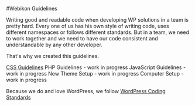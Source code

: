 #Webikon Guidelines

Writing good and readable code when developing WP solutions in a team is pretty hard. 
Every one of us has his own style of writing code, uses different namespaces or follows different standards.
But in a team, we need to work together and we need to have our code consistent and understandable by any other developer.

That's why we created this guidelines. 


[CSS Guidelines](css-guidelines.md)
PHP Guidelines - work in progress
JavaScript Guidelines - work in progress
New Theme Setup - work in progress
Computer Setup - work in progress


Because we do and love WordPress, we follow [WordPress Coding Standards](https://make.wordpress.org/core/handbook/best-practices/coding-standards/)